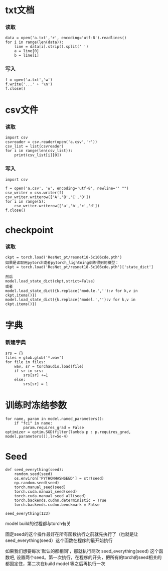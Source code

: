 # txt文档

### 读取
```
data = open('a.txt','r', encoding='utf-8').readlines() 
for i in range(len(data)):  
    line = data[i].strip().split(' ')  
    a = line[0]  
    b = line[1]  
```

### 写入
```
f = open('a.txt','w')
f.write('...' + '\n')
f.close()

```
  
# csv文件

### 读取
```
import csv
csvreader = csv.reader(open('a.csv','r'))
csv_list = list(csvreader)
for i in range(len(csv_list)):
    print(csv_list[i][0])
```

### 写入
```
import csv

f = open('a.csv', 'w', encoding='utf-8', newline='' "") 
csv_writer = csv.writer(f)
csv_writer.writerow(['A','B','C','D'])
for i in range(5):
    csv_writer.writerow(['a','b','c','d'])
f.close()
```
# checkpoint

### 读取
```
ckpt = torch.load('ResNet_pt/resnet18-5c106cde.pth')
如果是读取用pytorch或者pytorch_lightning训练得到的模型：
ckpt = torch.load('ResNet_pt/resnet18-5c106cde.pth')['state_dict']

然后
model.load_state_dict(ckpt,strict=False)
或者
model.load_state_dict({k.replace('module.',''):v for k,v in ckpt.items()})
model.load_state_dict({k.replace('model.',''):v for k,v in ckpt.items()})

```

# 字典

### 新建字典

```
srs = {}
files = glob.glob('*.wav')
for file in files:
    wav, sr = torchaudio.load(file)
    if sr in srs:
        srs[sr] +=1
    else:
        srs[sr] = 1
```

# 训练时冻结参数
```
for name, param in model.named_parameters():
    if "fc1" in name:
        param.requires_grad = False
optimizer = optim.SGD(filter(lambda p : p.requires_grad, model.parameters()),lr=5e-4)
```

# Seed
```
def seed_everything(seed):
    random.seed(seed)
    os.environ['PYTHONHASHSEED'] = str(seed)
    np.random.seed(seed)
    torch.manual_seed(seed)
    torch.cuda.manual_seed(seed)
    torch.cuda.manual_seed_all(seed)
    torch.backends.cudnn.deterministic = True
    torch.backends.cudnn.benckmark = False

seed_everything(123)
```
model build的过程都与torch有关

固定seed的这个操作最好在所有函数执行之前就先执行了（也就是让 seed_everything(seed）这个函数在程序的最开始执行

如果我们想要每次'默认的都相同'，那就执行两次 seed_everything(seed) 这个函数吧, 设置两个seed。第一次执行，在程序的开头，把所有的torch的seed相关的都固定住，第二次在build model 等之后再执行一次

